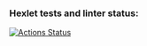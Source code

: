### Hexlet tests and linter status:
[![Actions Status](https://github.com/max-barbaris/frontend-project-44/actions/workflows/hexlet-check.yml/badge.svg)](https://github.com/max-barbaris/frontend-project-44/actions)